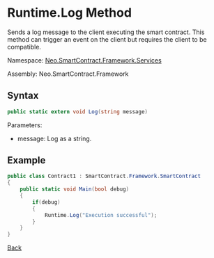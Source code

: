 # Runtime.Log Method

Sends a log message to the client executing the smart contract. This method can trigger an event on the client but requires the client to be compatible.

Namespace: [Neo.SmartContract.Framework.Services](../index.md)

Assembly: Neo.SmartContract.Framework

## Syntax

```cs
public static extern void Log(string message)
```

Parameters: 

- message: Log as a string.


## Example

```cs
public class Contract1 : SmartContract.Framework.SmartContract
{
    public static void Main(bool debug)
    {
        if(debug)
        {
            Runtime.Log("Execution successful");
        }
    }
}
```



[Back](index.md)
